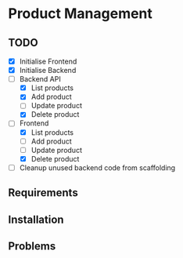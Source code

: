 # Product Management

## TODO

-   [x] Initialise Frontend
-   [x] Initialise Backend
-   [ ] Backend API
    -   [x] List products
    -   [x] Add product
    -   [ ] Update product
    -   [x] Delete product
-   [ ] Frontend
    -   [x] List products
    -   [ ] Add product
    -   [ ] Update product
    -   [x] Delete product
-   [ ] Cleanup unused backend code from scaffolding

## Requirements

## Installation

## Problems
